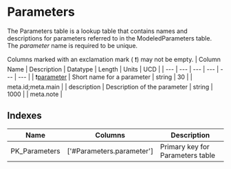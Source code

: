 # Parameters
The Parameters table is a lookup table that contains names and descriptions for parameters referred to in the ModeledParameters table. The *parameter* name is required to be unique.


Columns marked with an exclamation mark ( :exclamation:) may not be empty.
| Column Name | Description | Datatype | Length | Units  | UCD |
| --- | --- | --- | --- | --- | --- |
| :exclamation:<ins>parameter</ins> | Short name for a parameter | string | 30 |  | meta.id;meta.main  |
| description | Description of the parameter | string | 1000 |  | meta.note  |

## Indexes
| Name | Columns | Description |
| --- | --- | --- |
| PK_Parameters | ['#Parameters.parameter'] | Primary key for Parameters table |

